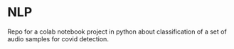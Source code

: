 # NLP
Repo for a colab notebook project in python about classification of a set of audio samples for covid detection. 
